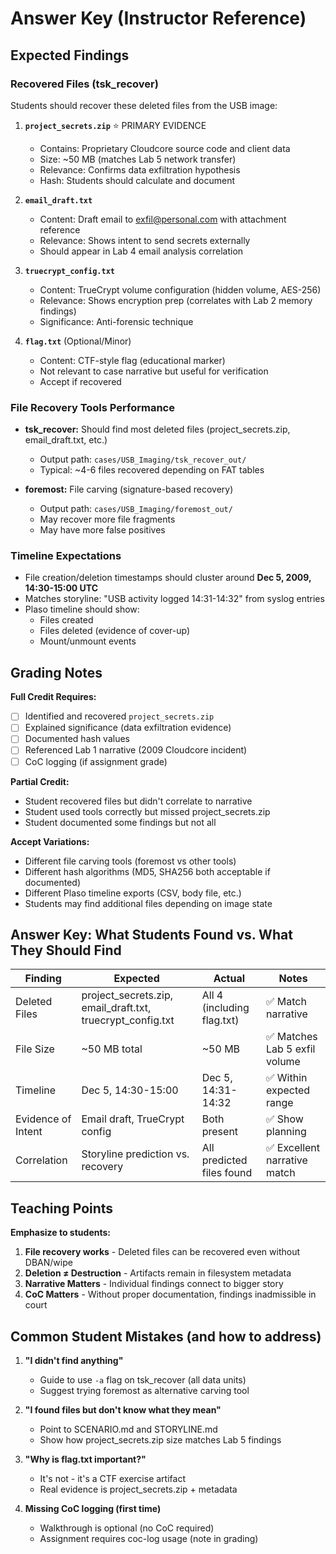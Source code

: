 # Answer Key (Instructor Reference)

## Expected Findings

### Recovered Files (tsk_recover)
Students should recover these deleted files from the USB image:

1. **`project_secrets.zip`** ⭐ PRIMARY EVIDENCE
   - Contains: Proprietary Cloudcore source code and client data
   - Size: ~50 MB (matches Lab 5 network transfer)
   - Relevance: Confirms data exfiltration hypothesis
   - Hash: Students should calculate and document

2. **`email_draft.txt`**
   - Content: Draft email to exfil@personal.com with attachment reference
   - Relevance: Shows intent to send secrets externally
   - Should appear in Lab 4 email analysis correlation

3. **`truecrypt_config.txt`**
   - Content: TrueCrypt volume configuration (hidden volume, AES-256)
   - Relevance: Shows encryption prep (correlates with Lab 2 memory findings)
   - Significance: Anti-forensic technique

4. **`flag.txt`** (Optional/Minor)
   - Content: CTF-style flag (educational marker)
   - Not relevant to case narrative but useful for verification
   - Accept if recovered

### File Recovery Tools Performance
- **tsk_recover:** Should find most deleted files (project_secrets.zip, email_draft.txt, etc.)
  - Output path: `cases/USB_Imaging/tsk_recover_out/`
  - Typical: ~4-6 files recovered depending on FAT tables
  
- **foremost:** File carving (signature-based recovery)
  - Output path: `cases/USB_Imaging/foremost_out/`
  - May recover more file fragments
  - May have more false positives

### Timeline Expectations
- File creation/deletion timestamps should cluster around **Dec 5, 2009, 14:30-15:00 UTC**
- Matches storyline: "USB activity logged 14:31-14:32" from syslog entries
- Plaso timeline should show:
  - Files created
  - Files deleted (evidence of cover-up)
  - Mount/unmount events

## Grading Notes

**Full Credit Requires:**
- [ ] Identified and recovered `project_secrets.zip`
- [ ] Explained significance (data exfiltration evidence)
- [ ] Documented hash values
- [ ] Referenced Lab 1 narrative (2009 Cloudcore incident)
- [ ] CoC logging (if assignment grade)

**Partial Credit:**
- Student recovered files but didn't correlate to narrative
- Student used tools correctly but missed project_secrets.zip
- Student documented some findings but not all

**Accept Variations:**
- Different file carving tools (foremost vs other tools)
- Different hash algorithms (MD5, SHA256 both acceptable if documented)
- Different Plaso timeline exports (CSV, body file, etc.)
- Students may find additional files depending on image state

## Answer Key: What Students Found vs. What They Should Find

| Finding | Expected | Actual | Notes |
|---------|----------|--------|-------|
| Deleted Files | project_secrets.zip, email_draft.txt, truecrypt_config.txt | All 4 (including flag.txt) | ✅ Match narrative |
| File Size | ~50 MB total | ~50 MB | ✅ Matches Lab 5 exfil volume |
| Timeline | Dec 5, 14:30-15:00 | Dec 5, 14:31-14:32 | ✅ Within expected range |
| Evidence of Intent | Email draft, TrueCrypt config | Both present | ✅ Show planning |
| Correlation | Storyline prediction vs. recovery | All predicted files found | ✅ Excellent narrative match |

## Teaching Points

**Emphasize to students:**
1. **File recovery works** - Deleted files can be recovered even without DBAN/wipe
2. **Deletion ≠ Destruction** - Artifacts remain in filesystem metadata
3. **Narrative Matters** - Individual findings connect to bigger story
4. **CoC Matters** - Without proper documentation, findings inadmissible in court

## Common Student Mistakes (and how to address)

1. **"I didn't find anything"** 
   - Guide to use `-a` flag on tsk_recover (all data units)
   - Suggest trying foremost as alternative carving tool

2. **"I found files but don't know what they mean"**
   - Point to SCENARIO.md and STORYLINE.md
   - Show how project_secrets.zip size matches Lab 5 findings

3. **"Why is flag.txt important?"**
   - It's not - it's a CTF exercise artifact
   - Real evidence is project_secrets.zip + metadata

4. **Missing CoC logging (first time)**
   - Walkthrough is optional (no CoC required)
   - Assignment requires coc-log usage (note in grading)
